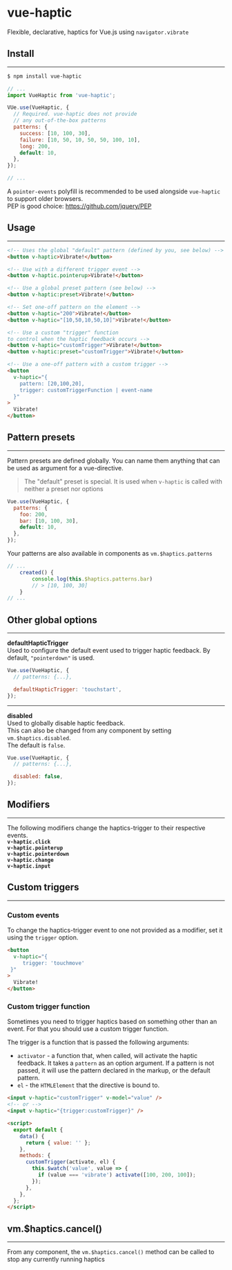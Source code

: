 # vue-haptic

Flexible, declarative, haptics for Vue.js using `navigator.vibrate`

## Install

---

```bash
$ npm install vue-haptic
```

```js
// ...
import VueHaptic from 'vue-haptic';

VUe.use(VueHaptic, {
  // Required. vue-haptic does not provide
  // any out-of-the-box patterns
  patterns: {
    success: [10, 100, 30],
    failure: [10, 50, 10, 50, 50, 100, 10],
    long: 200,
    default: 10,
  },
});

// ...
```

A `pointer-events` polyfill is recommended to be used alongside `vue-haptic` to support older browsers.  
PEP is good choice: https://github.com/jquery/PEP

## Usage

---

```html
<!-- Uses the global "default" pattern (defined by you, see below) -->
<button v-haptic>Vibrate!</button>

<!-- Use with a different trigger event -->
<button v-haptic.pointerup>Vibrate!</button>

<!-- Use a global preset pattern (see below) -->
<button v-haptic:preset>Vibrate!</button>

<!-- Set one-off pattern on the element -->
<button v-haptic="200">Vibrate!</button>
<button v-haptic="[10,50,10,50,10]">Vibrate!</button>

<!-- Use a custom "trigger" function
to control when the haptic feedback occurs -->
<button v-haptic="customTrigger">Vibrate!</button>
<button v-haptic:preset="customTrigger">Vibrate!</button>

<!-- Use a one-off pattern with a custom trigger -->
<button
  v-haptic="{
    pattern: [20,100,20],
    trigger: customTriggerFunction | event-name
  }"
>
  Vibrate!
</button>
```

## Pattern presets

---

Pattern presets are defined globally. You can name them anything that can be used as argument for a vue-directive.

> The "default" preset is special. It is used when `v-haptic` is called with neither a preset nor options

```js
Vue.use(VueHaptic, {
  patterns: {
    foo: 200,
    bar: [10, 100, 30],
    default: 10,
  },
});
```

Your patterns are also available in components as `vm.$haptics.patterns`

```js
// ...
    created() {
        console.log(this.$haptics.patterns.bar)
        // > [10, 100, 30]
    }
// ...
```

## Other global options

---

**defaultHapticTrigger**  
Used to configure the default event used to trigger haptic feedback. By default, `"pointerdown"` is used.

```js
Vue.use(VueHaptic, {
  // patterns: {...},

  defaultHapticTrigger: 'touchstart',
});
```

---

**disabled**  
Used to globally disable haptic feedback.  
This can also be changed from any component by setting `vm.$haptics.disabled`.  
The default is `false`.

```js
Vue.use(VueHaptic, {
  // patterns: {...},

  disabled: false,
});
```

## Modifiers

---

The following modifiers change the haptics-trigger to their respective events.  
**`v-haptic.click`**  
**`v-haptic.pointerup`**  
**`v-haptic.pointerdown`**  
**`v-haptic.change`**  
**`v-haptic.input`**

## Custom triggers

---

### Custom events

To change the haptics-trigger event to one not provided as a modifier, set it using the `trigger` option.

```html
<button
  v-haptic="{
     trigger: 'touchmove'
 }"
>
  Vibrate!
</button>
```

### Custom trigger function

Sometimes you need to trigger haptics based on something other than an event. For that you should use a custom trigger function.

The trigger is a function that is passed the following arguments:

- `activator` - a function that, when called, will activate the haptic feedback. It takes a `pattern` as an option argument. If a pattern is not passed, it will use the pattern declared in the markup, or the default pattern.
- `el` - the `HTMLElement` that the directive is bound to.

```html
<input v-haptic="customTrigger" v-model="value" />
<!-- or -->
<input v-haptic="{trigger:customTrigger}" />

<script>
  export default {
    data() {
      return { value: '' };
    },
    methods: {
      customTrigger(activate, el) {
        this.$watch('value', value => {
          if (value === 'vibrate') activate([100, 200, 100]);
        });
      },
    },
  };
</script>
```

## vm.\$haptics.cancel()

---

From any component, the `vm.$haptics.cancel()` method can be called to stop any currently running haptics
